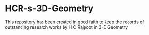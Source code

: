 # HCR-s-3D-Geometry
This repository has been created in good faith to keep the records of outstanding research works by H C Rajpoot in 3-D Geometry. 
